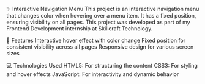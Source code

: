 ✨ Interactive Navigation Menu
This project is an interactive navigation menu that changes color when hovering over a menu item. It has a fixed position, ensuring visibility on all pages. This project was developed as part of my Frontend Development internship at Skillcraft Technology.

🚀 Features
Interactive hover effect with color change
Fixed position for consistent visibility across all pages
Responsive design for various screen sizes

💻 Technologies Used
HTML5: For structuring the content
CSS3: For styling and hover effects
JavaScript: For interactivity and dynamic behavior